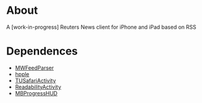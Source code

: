About
======================
A [work-in-progress] Reuters News client for iPhone and iPad based on RSS

Dependences
======================
- [MWFeedParser](https://github.com/mwaterfall/MWFeedParser)
- [hpple](https://github.com/topfunky/hpple)
- [TUSafariActivity](https://github.com/davbeck/TUSafariActivity)
- [ReadabilityActivity](https://github.com/arc90/ReadabilityActivity)
- [MBProgressHUD](https://github.com/jdg/MBProgressHUD)
